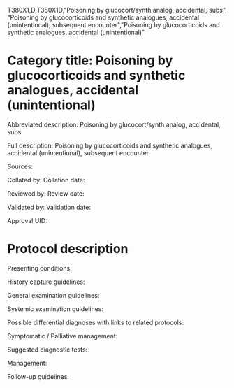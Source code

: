 T380X1,D,T380X1D,"Poisoning by glucocort/synth analog, accidental, subs", "Poisoning by glucocorticoids and synthetic analogues, accidental (unintentional), subsequent encounter","Poisoning by glucocorticoids and synthetic analogues, accidental (unintentional)"
# Category title: Poisoning by glucocorticoids and synthetic analogues, accidental (unintentional)

Abbreviated description: Poisoning by glucocort/synth analog, accidental, subs

Full description: Poisoning by glucocorticoids and synthetic analogues, accidental (unintentional), subsequent encounter

Sources:

Collated by:
Collation date:

Reviewed by:
Review date:

Validated by:
Validation date:

Approval UID:

# Protocol description

Presenting conditions:

History capture guidelines:

General examination guidelines:

Systemic examination guidelines:

Possible differential diagnoses with links to related protocols:

Symptomatic / Palliative management:

Suggested diagnostic tests:

Management:

Follow-up guidelines:

